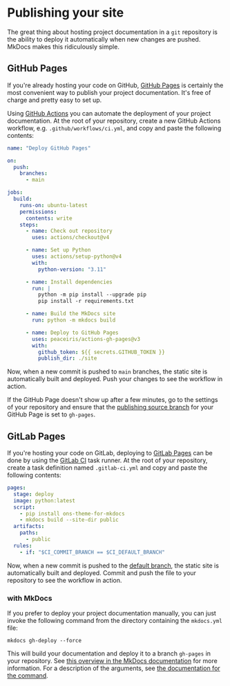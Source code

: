 # Publishing your site

The great thing about hosting project documentation in a `git` repository is
the ability to deploy it automatically when new changes are pushed. MkDocs
makes this ridiculously simple.

## GitHub Pages

If you're already hosting your code on GitHub, [GitHub Pages] is certainly
the most convenient way to publish your project documentation. It's free of
charge and pretty easy to set up.

[GitHub Pages]: https://pages.github.com/

Using [GitHub Actions] you can automate the deployment of your project
documentation. At the root of your repository, create a new GitHub Actions
workflow, e.g. `.github/workflows/ci.yml`, and copy and paste the following
contents:

```yaml
name: "Deploy GitHub Pages"

on:
  push:
    branches:
      - main

jobs:
  build:
    runs-on: ubuntu-latest
    permissions:
      contents: write
    steps:
      - name: Check out repository
        uses: actions/checkout@v4

      - name: Set up Python
        uses: actions/setup-python@v4
        with:
          python-version: "3.11"

      - name: Install dependencies
        run: |
          python -m pip install --upgrade pip
          pip install -r requirements.txt

      - name: Build the MkDocs site
        run: python -m mkdocs build

      - name: Deploy to GitHub Pages
        uses: peaceiris/actions-gh-pages@v3
        with:
          github_token: ${{ secrets.GITHUB_TOKEN }}
          publish_dir: ./site
```

Now, when a new commit is pushed to `main` branches,
the static site is automatically built and deployed. Push your changes to see
the workflow in action.

If the GitHub Page doesn't show up after a few minutes, go to the settings of
your repository and ensure that the [publishing source branch] for your GitHub
Page is set to `gh-pages`.

[GitHub Actions]: https://github.com/features/actions
[MkDocs plugins]: https://github.com/mkdocs/mkdocs/wiki/MkDocs-Plugins
[personal access token]: https://docs.github.com/en/github/authenticating-to-github/creating-a-personal-access-token
[GitHub secrets]: https://docs.github.com/en/actions/configuring-and-managing-workflows/creating-and-storing-encrypted-secrets
[publishing source branch]: https://docs.github.com/en/pages/getting-started-with-github-pages/configuring-a-publishing-source-for-your-github-pages-site
[manual page]: https://man7.org/linux/man-pages/man1/date.1.html

## GitLab Pages

If you're hosting your code on GitLab, deploying to [GitLab Pages] can be done
by using the [GitLab CI] task runner. At the root of your repository, create a
task definition named `.gitlab-ci.yml` and copy and paste the following
contents:

```yaml
pages:
  stage: deploy
  image: python:latest
  script:
    - pip install ons-theme-for-mkdocs
    - mkdocs build --site-dir public
  artifacts:
    paths:
      - public
  rules:
    - if: "$CI_COMMIT_BRANCH == $CI_DEFAULT_BRANCH"
```

Now, when a new commit is pushed to the [default branch], the static site is automatically built and deployed. Commit and push
the file to your repository to see the workflow in action.

### with MkDocs

If you prefer to deploy your project documentation manually, you can just invoke
the following command from the directory containing the `mkdocs.yml` file:

```
mkdocs gh-deploy --force
```

This will build your documentation and deploy it to a branch
`gh-pages` in your repository. See [this overview in the MkDocs
documentation] for more information. For a description of the
arguments, see [the documentation for the command].

[this overview in the MkDocs documentation]: https://www.mkdocs.org/user-guide/deploying-your-docs/#project-pages
[the documentation for the command]: https://www.mkdocs.org/user-guide/cli/#mkdocs-gh-deploy
[GitLab Pages]: https://gitlab.com/pages
[GitLab CI]: https://docs.gitlab.com/ee/ci/
[masked custom variables]: https://docs.gitlab.com/ee/ci/variables/#create-a-custom-variable-in-the-ui
[default branch]: https://docs.gitlab.com/ee/user/project/repository/branches/default.html
[Azure]: https://bawmedical.co.uk/t/publishing-a-material-for-mkdocs-site-to-azure-with-automatic-branch-pr-preview-deployments/763
[Cloudflare Pages]: https://www.starfallprojects.co.uk/projects/deploy-host-docs/deploy-mkdocs-material-cloudflare/
[DigitalOcean]: https://www.starfallprojects.co.uk/projects/deploy-host-docs/deploy-mkdocs-material-digitalocean-app-platform/
[Flyio]: https://documentation.breadnet.co.uk/cloud/fly/mkdocs-on-fly/
[Netlify]: https://www.starfallprojects.co.uk/projects/deploy-host-docs/deploy-mkdocs-material-netlify/
[Vercel]: https://www.starfallprojects.co.uk/projects/deploy-host-docs/deploy-mkdocs-material-vercel/
[Codeberg Pages]: https://andre601.ch/blog/2023/11-05-using-codeberg-pages/
